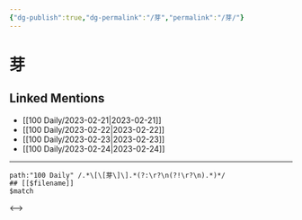 ```yaml
---
{"dg-publish":true,"dg-permalink":"/芽","permalink":"/芽/"}
---
```


# 芽

## Linked Mentions
- [[100 Daily/2023-02-21\|2023-02-21]]
- [[100 Daily/2023-02-22\|2023-02-22]]
- [[100 Daily/2023-02-23\|2023-02-23]]
- [[100 Daily/2023-02-24\|2023-02-24]]


---

```expander
path:"100 Daily" /.*\[\[芽\]\].*(?:\r?\n(?!\r?\n).*)*/
## [[$filename]]
$match
```

<-->